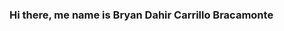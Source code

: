 ### Hi there, me name is Bryan Dahir Carrillo Bracamonte

<!--
**Linklexd/Linklexd** is a ✨ _special_ ✨ repository because its `README.md` (this file) appears on your GitHub profile.

Here are some ideas to get you started:

- 🌱 I’m currently learning to program.
- 🤔 I’m looking for help with 
- 📫 How to reach me: linkpon999@gmail.com
- 😄 Pronouns: linklexd
